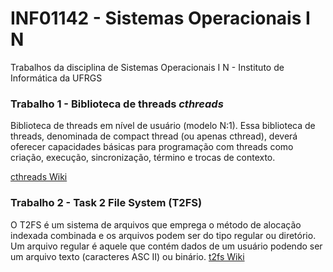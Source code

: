 # INF01142 - Sistemas Operacionais I N
Trabalhos da disciplina de Sistemas Operacionais I N - Instituto de Informática da UFRGS

### Trabalho 1 - Biblioteca de threads *cthreads*

Biblioteca de threads em nível de usuário (modelo N:1). Essa biblioteca de threads, denominada de compact thread (ou apenas cthread), deverá oferecer capacidades básicas para programação com threads como criação, execução, sincronização, término e trocas de contexto.

[cthreads Wiki](https://github.com/gumadeiras/inf-sisop/wiki)

### Trabalho 2 - Task 2 File System (T2FS)

O T2FS é um sistema de arquivos que emprega o método de alocação indexada combinada e os arquivos podem ser do tipo regular ou diretório. Um arquivo regular é aquele que contém dados de um usuário podendo ser um arquivo texto (caracteres ASC II) ou binário.
[t2fs Wiki](https://github.com/gumadeiras/inf-sisop/wiki/Task-2-File-System-(T2FS))
